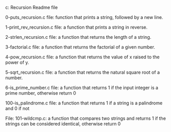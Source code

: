 c: Recursion Readme file

0-puts_recursion.c file: function that prints a string, followed by a new line.

1-print_rev_recursion.c file: a function that prints a string in reverse.

2-strlen_recursion.c file: a function that returns the length of a string.

3-factorial.c file: a function that returns the factorial of a given number.

4-pow_recursion.c file: a function that returns the value of x raised to the power of y.

5-sqrt_recursion.c file: a function that returns the natural square root of a number.

6-is_prime_number.c file: a function that returns 1 if the input integer is a prime number, otherwise return 0

100-is_palindrome.c file: a function that returns 1 if a string is a palindrome and 0 if not

File: 101-wildcmp.c:  a function that compares two strings and returns 1 if the strings can be considered identical, otherwise return 0

